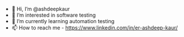 - 👋 Hi, I’m @ashdeepkaur
- 👀 I’m interested in software testing
- 🌱 I’m currently learning automation testing
- 📫 How to reach me - https://www.linkedin.com/in/er-ashdeep-kaur/


<!---
ashdeepkaur/ashdeepkaur is a ✨ special ✨ repository because its `README.md` (this file) appears on your GitHub profile.
You can click the Preview link to take a look at your changes.
--->

